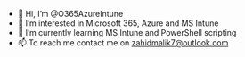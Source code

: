 - 👋 Hi, I’m @O365AzureIntune
- 👀 I’m interested in Microsoft 365, Azure and MS Intune
- 🌱 I’m currently learning MS Intune and PowerShell scripting 
- 📫 To reach me contact me on zahidmalik7@outlook.com

<!---
Zahid-O365AzureIntune/Zahid-O365AzureIntune is a ✨ special ✨ repository because its `README.md` (this file) appears on your GitHub profile.
You can click the Preview link to take a look at your changes.
--->
